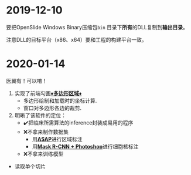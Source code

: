 

# 2019-12-10

要把OpenSlide Windows Binary压缩包`bin` 目录下**所有**的DLL复制到**输出目录**。

注意DLL的目标平台（x86、x64）要和工程的构建平台一致。

# 2020-01-14

医翼有！可以唷！

1. 实现了前端勾画<u>**♦️多边形区域♦️**</u>
   * 多边形绘制和加载时的坐标计算.
   * 窗口对多边形各边的裁剪.
2. 明晰了该软件的定位：
   * ✔️把临床所需算法的inference封装成易用的程序
   * ❌不拿来制作数据集
     * 用<u>**ASAP**</u>进行区域标注
     * 用<u>**Mask R-CNN + Photoshop**</u>进行细胞核标注
   * ❌不拿来训练模型

* 读取单个切片
